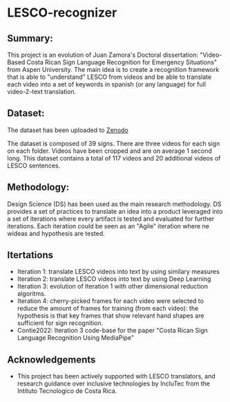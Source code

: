# LESCO-recognizer

## Summary:

This project is an evolution of Juan Zamora's Doctoral dissertation: "Video-Based Costa Rican Sign Language Recognition for Emergency Situations" from Aspen University. The main idea is to create a recognition framework that is able to "understand" LESCO from videos and be able to translate each video into a set of keywords in spanish (or any language) for full video-2-text translation.

## Dataset:

The dataset has been uploaded to [Zenodo](https://zenodo.org/record/6345338#.Yi-HZXrMKUk)

The dataset is composed of 39 signs. There are three videos for each sign on each folder. Videos have been cropped and are on average 1 second long.  This dataset contains a total of 117 videos and 20 additional videos of LESCO sentences. 

## Methodology: 

Design Science (DS) has been used as the main research methodology. DS provides a set of practices to translate an idea into a product leveraged into a set of iterations where every artifact is tested and evaluated for further iterations. Each iteration could be seen as an "Agile" iteration where ne wideas and hypothesis are tested.

## Itertations

- Iteration 1: translate LESCO videos into text by using similary measures
- Iteration 2: translate LESCO videos into text by using Deep Learning
- Iteration 3: evolution of Iteration 1 with other dimensional reduction algoritms.
- Iteration 4: cherry-picked frames for each video were selected to reduce the amount of frames for training (from each video): the hypothesis is that key frames that show relevant hand shapes are sufficient for sign recognition.
- Contie2022: Iteration 3 code-base for the paper "Costa Rican Sign Language Recognition Using MediaPipe"

## Acknowledgements

- This project has been actively supported with LESCO translators, and research guidance over inclusive technologies by IncluTec from the Intituto Tecnologico de Costa Rica. 
